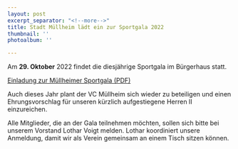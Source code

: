 ```yaml
---
layout: post
excerpt_separator: "<!--more-->"
title: Stadt Müllheim lädt ein zur Sportgala 2022
thumbnail: ''
photoalbum: ''

---
```

Am **29. Oktober** 2022 findet die diesjährige Sportgala im Bürgerhaus statt.

[Einladung zur Müllheimer Sportgala (PDF)](/upload/2022/09/25/einladung-zur-mullheimer-sportgala-am-29-10-2022.pdf "einladung-zur-mullheimer-sportgala-am-29-10-2022.pdf")

Auch dieses Jahr plant der VC Müllheim sich wieder zu beteiligen und einen Ehrungsvorschlag für unseren kürzlich aufgestiegene Herren II einzureichen.

Alle Mitglieder, die an der Gala teilnehmen möchten, sollen sich bitte bei unserem Vorstand Lothar Voigt melden. Lothar koordiniert unsere Anmeldung, damit wir als Verein gemeinsam an einem Tisch sitzen können. 